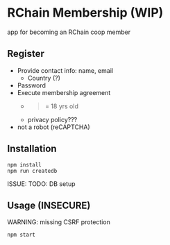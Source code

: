 # RChain Membership (WIP)

app for becoming an RChain coop member


## Register

  - Provide contact info: name, email
    - Country (?)
  - Password
  - Execute membership agreement
    - >= 18 yrs old
    - privacy policy???
  - not a robot (reCAPTCHA)


## Installation

```
npm install
npm run createdb
```

ISSUE: TODO: DB setup


## Usage (INSECURE)

WARNING: missing CSRF protection

```
npm start
```

